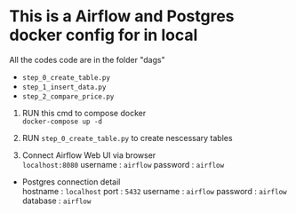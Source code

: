 # This is a Airflow and Postgres docker config for in local 


All the codes code are in the folder "dags"
- `step_0_create_table.py`
- `step_1_insert_data.py`
- `step_2_compare_price.py`

1. RUN this cmd to compose docker <br />
    ``` docker-compose up -d ```

2. RUN ``` step_0_create_table.py ``` to create nescessary tables

3. Connect Airflow Web UI via browser<br />
    ``` localhost:8080 ```
    username : ```airflow```
    password : ```airflow```

- Postgres connection detail<br />
    hostname : ```localhost```
    port : ```5432```
    username : ```airflow```
    password : ```airflow```
    database : ```airflow```
